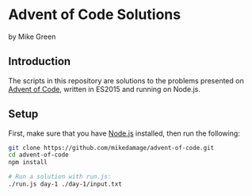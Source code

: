 # Advent of Code Solutions

by Mike Green

## Introduction

The scripts in this repository are solutions to the problems presented on [Advent of Code](http://adventofcode.com), written in ES2015 and running on Node.js.

## Setup

First, make sure that you have [Node.js](http://nodejs.org) installed, then run the following:

```bash
git clone https://github.com/mikedamage/advent-of-code.git
cd advent-of-code
npm install

# Run a solution with run.js:
./run.js day-1 ./day-1/input.txt
```
